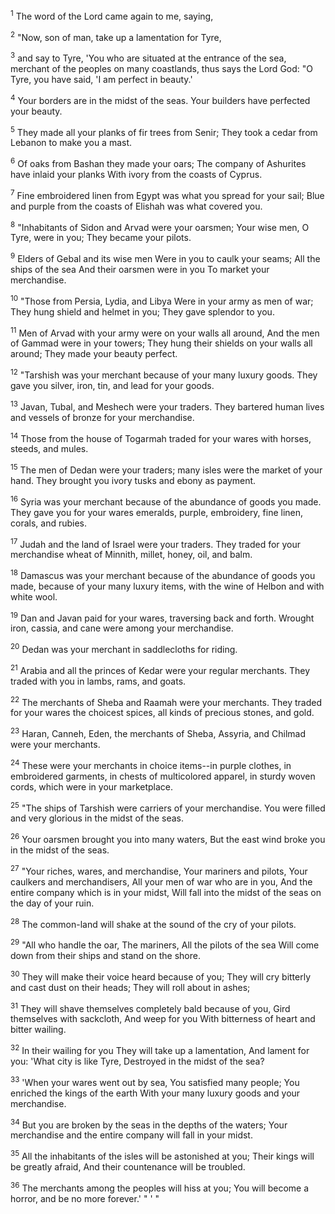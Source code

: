 <sup>1</sup> 
The word of the Lord came again to me, saying, 

<sup>2</sup> 
"Now, son of man, take up a lamentation for Tyre, 

<sup>3</sup> 
and say to Tyre, 'You who are situated at the entrance of the sea, merchant of the peoples on many coastlands, thus says the Lord God: "O Tyre, you have said, 'I am perfect in beauty.' 

<sup>4</sup> 
Your borders are in the midst of the seas. Your builders have perfected your beauty. 

<sup>5</sup> 
They made all your planks of fir trees from Senir; They took a cedar from Lebanon to make you a mast. 

<sup>6</sup> 
Of oaks from Bashan they made your oars; The company of Ashurites have inlaid your planks With ivory from the coasts of Cyprus. 

<sup>7</sup> 
Fine embroidered linen from Egypt was what you spread for your sail; Blue and purple from the coasts of Elishah was what covered you. 

<sup>8</sup> 
"Inhabitants of Sidon and Arvad were your oarsmen; Your wise men, O Tyre, were in you; They became your pilots. 

<sup>9</sup> 
Elders of Gebal and its wise men Were in you to caulk your seams; All the ships of the sea And their oarsmen were in you To market your merchandise. 

<sup>10</sup> 
"Those from Persia, Lydia, and Libya Were in your army as men of war; They hung shield and helmet in you; They gave splendor to you. 

<sup>11</sup> 
Men of Arvad with your army were on your walls all around, And the men of Gammad were in your towers; They hung their shields on your walls all around; They made your beauty perfect. 

<sup>12</sup> 
"Tarshish was your merchant because of your many luxury goods. They gave you silver, iron, tin, and lead for your goods. 

<sup>13</sup> 
Javan, Tubal, and Meshech were your traders. They bartered human lives and vessels of bronze for your merchandise. 

<sup>14</sup> 
Those from the house of Togarmah traded for your wares with horses, steeds, and mules. 

<sup>15</sup> 
The men of Dedan were your traders; many isles were the market of your hand. They brought you ivory tusks and ebony as payment. 

<sup>16</sup> 
Syria was your merchant because of the abundance of goods you made. They gave you for your wares emeralds, purple, embroidery, fine linen, corals, and rubies. 

<sup>17</sup> 
Judah and the land of Israel were your traders. They traded for your merchandise wheat of Minnith, millet, honey, oil, and balm. 

<sup>18</sup> 
Damascus was your merchant because of the abundance of goods you made, because of your many luxury items, with the wine of Helbon and with white wool. 

<sup>19</sup> 
Dan and Javan paid for your wares, traversing back and forth. Wrought iron, cassia, and cane were among your merchandise. 

<sup>20</sup> 
Dedan was your merchant in saddlecloths for riding. 

<sup>21</sup> 
Arabia and all the princes of Kedar were your regular merchants. They traded with you in lambs, rams, and goats. 

<sup>22</sup> 
The merchants of Sheba and Raamah were your merchants. They traded for your wares the choicest spices, all kinds of precious stones, and gold. 

<sup>23</sup> 
Haran, Canneh, Eden, the merchants of Sheba, Assyria, and Chilmad were your merchants. 

<sup>24</sup> 
These were your merchants in choice items--in purple clothes, in embroidered garments, in chests of multicolored apparel, in sturdy woven cords, which were in your marketplace. 

<sup>25</sup> 
"The ships of Tarshish were carriers of your merchandise. You were filled and very glorious in the midst of the seas. 

<sup>26</sup> 
Your oarsmen brought you into many waters, But the east wind broke you in the midst of the seas. 

<sup>27</sup> 
"Your riches, wares, and merchandise, Your mariners and pilots, Your caulkers and merchandisers, All your men of war who are in you, And the entire company which is in your midst, Will fall into the midst of the seas on the day of your ruin. 

<sup>28</sup> 
The common-land will shake at the sound of the cry of your pilots. 

<sup>29</sup> 
"All who handle the oar, The mariners, All the pilots of the sea Will come down from their ships and stand on the shore. 

<sup>30</sup> 
They will make their voice heard because of you; They will cry bitterly and cast dust on their heads; They will roll about in ashes; 

<sup>31</sup> 
They will shave themselves completely bald because of you, Gird themselves with sackcloth, And weep for you With bitterness of heart and bitter wailing. 

<sup>32</sup> 
In their wailing for you They will take up a lamentation, And lament for you: 'What city is like Tyre, Destroyed in the midst of the sea? 

<sup>33</sup> 
'When your wares went out by sea, You satisfied many people; You enriched the kings of the earth With your many luxury goods and your merchandise. 

<sup>34</sup> 
But you are broken by the seas in the depths of the waters; Your merchandise and the entire company will fall in your midst. 

<sup>35</sup> 
All the inhabitants of the isles will be astonished at you; Their kings will be greatly afraid, And their countenance will be troubled. 

<sup>36</sup> 
The merchants among the peoples will hiss at you; You will become a horror, and be no more forever.' " ' "